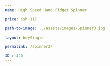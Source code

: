 ```yaml
---
name: High Speed Hand Fidget Spinner

price: Ksh 117

path-to-image: ../assets/images/Spinner3.jpg

layout: buySingle

permalink: /spinner3/

ID : 345
---
```

